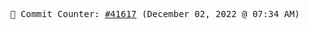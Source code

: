 <p align="center">
    <samp>
        📮 Commit Counter: <a href="https://github.com/Javascript-void0/Javascript-void0/commits/main">#41617</a> (December 02, 2022 @ 07:34 AM)
    </samp>
</p>